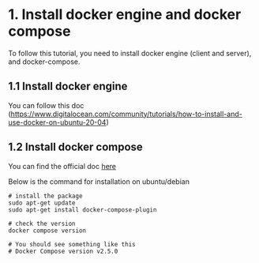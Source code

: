 # 1. Install docker engine and docker compose

To follow this tutorial, you need to install docker engine (client and server), and docker-compose.



## 1.1 Install docker engine
You can follow this doc (https://www.digitalocean.com/community/tutorials/how-to-install-and-use-docker-on-ubuntu-20-04)

## 1.2 Install docker compose

You can find the official doc [here](https://docs.docker.com/compose/install/)

Below is the command for installation on ubuntu/debian

```shell
# install the package
sudo apt-get update
sudo apt-get install docker-compose-plugin

# check the version
docker compose version

# You should see something like this
# Docker Compose version v2.5.0
```